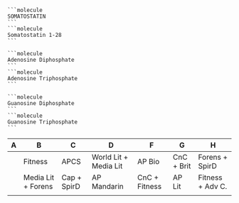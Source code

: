 ````col
```molecule
SOMATOSTATIN
```
```molecule
Somatostatin 1-28
```
````

````col
```molecule
Adenosine Diphosphate
```
```molecule
Adenosine Triphosphate
```
````
````col
```molecule
Guanosine Diphosphate
```
```molecule
Guanosine Triphosphate
```
````

| A   | B                  | C           | D                     | F             | G          | H                |
| --- | ------------------ | ----------- | --------------------- | ------------- | ---------- | ---------------- |
|     | Fitness            | APCS        | World Lit + Media Lit | AP Bio        | CnC + Brit | Forens + SpirD   |
|     | Media Lit + Forens | Cap + SpirD | AP Mandarin           | CnC + Fitness | AP Lit     | Fitness + Adv C. |
|     |                    |             |                       |               |            |                  |
